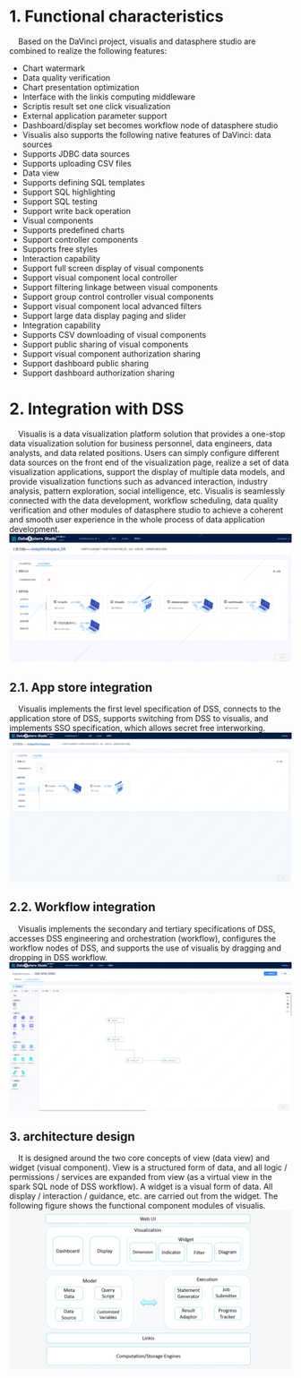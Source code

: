 # 1. Functional characteristics
&nbsp;&nbsp;&nbsp;&nbsp;Based on the DaVinci project, visualis and datasphere studio are combined to realize the following features:
- Chart watermark
- Data quality verification
- Chart presentation optimization
- Interface with the linkis computing middleware
- Scriptis result set one click visualization
- External application parameter support
- Dashboard/display set becomes workflow node of datasphere studio
- Visualis also supports the following native features of DaVinci: data sources
- Supports JDBC data sources
- Supports uploading CSV files
- Data view
- Supports defining SQL templates
- Support SQL highlighting
- Support SQL testing
- Support write back operation
- Visual components
- Supports predefined charts
- Support controller components
- Supports free styles
- Interaction capability
- Support full screen display of visual components
- Support visual component local controller
- Support filtering linkage between visual components
- Support group control controller visual components
- Support visual component local advanced filters
- Support large data display paging and slider
- Integration capability
- Supports CSV downloading of visual components
- Support public sharing of visual components
- Support visual component authorization sharing
- Support dashboard public sharing
- Support dashboard authorization sharing
# 2. Integration with DSS
&nbsp;&nbsp;&nbsp;&nbsp;Visualis is a data visualization platform solution that provides a one-stop data visualization solution for business personnel, data engineers, data analysts, and data related positions. Users can simply configure different data sources on the front end of the visualization page, realize a set of data visualization applications, support the display of multiple data models, and provide visualization functions such as advanced interaction, industry analysis, pattern exploration, social intelligence, etc. Visualis is seamlessly connected with the data development, workflow scheduling, data quality verification and other modules of datasphere studio to achieve a coherent and smooth user experience in the whole process of data application development.
![](../images/1.png)


## 2.1. App store integration

&nbsp;&nbsp;&nbsp;&nbsp;Visualis implements the first level specification of DSS, connects to the application store of DSS, supports switching from DSS to visualis, and implements SSO specification, which allows secret free interworking.
![](../images/visualis_dss_1.png)



## 2.2. Workflow integration

&nbsp;&nbsp;&nbsp;&nbsp;Visualis implements the secondary and tertiary specifications of DSS, accesses DSS engineering and orchestration (workflow), configures the workflow nodes of DSS, and supports the use of visualis by dragging and dropping in DSS workflow.  
![](../images/visualis_dss_2.png)


## 3. architecture design

&nbsp;&nbsp;&nbsp;&nbsp;It is designed around the two core concepts of view (data view) and widget (visual component). View is a structured form of data, and all logic / permissions / services are expanded from view (as a virtual view in the spark SQL node of DSS workflow). A widget is a visual form of data. All display / interaction / guidance, etc. are carried out from the widget. The following figure shows the functional component modules of visualis.
![](./../../images/architecture.png)




